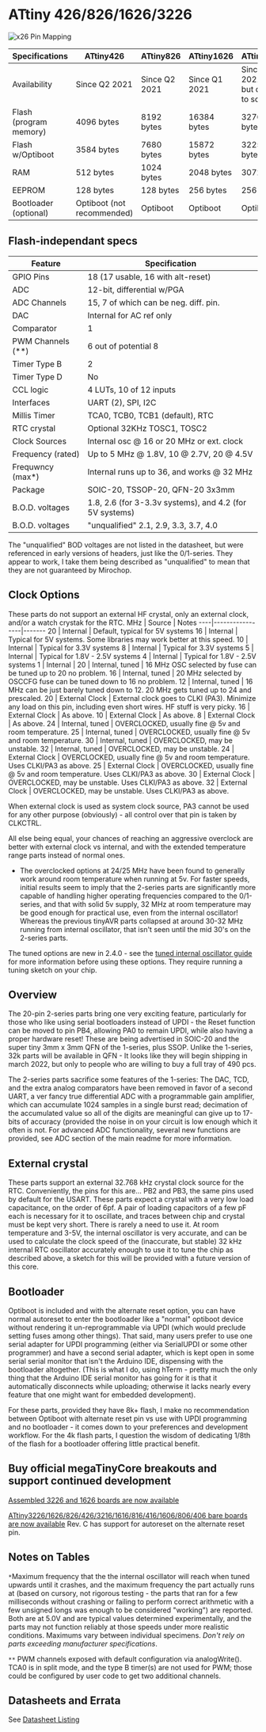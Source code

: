 # ATtiny 426/826/1626/3226
![x26 Pin Mapping](ATtiny_x26.gif "Arduino Pin Mapping for ATtiny x26")

 Specifications       |    ATtiny426   |   ATtiny826   |   ATtiny1626  |  ATtiny3226   |
----------------------|----------------|---------------|---------------|---------------|
Availability          |  Since Q2 2021 | Since Q2 2021 | Since Q1 2021 | Since Q4 2021 </br> but difficult to source |
Flash (program memory)|     4096 bytes |    8192 bytes |   16384 bytes |   32768 bytes |
Flash w/Optiboot      |     3584 bytes |    7680 bytes |   15872 bytes |   32256 bytes |
RAM                   |      512 bytes |    1024 bytes |    2048 bytes |    3072 bytes |
EEPROM                |      128 bytes |     128 bytes |     256 bytes |     256 bytes |
Bootloader (optional) | Optiboot (not recommended) | Optiboot | Optiboot |    Optiboot |

## Flash-independant specs

Feature               |             Specification                   |
----------------------|---------------------------------------------|
GPIO Pins             |           18 (17 usable, 16 with alt-reset) |
ADC                   |                  12-bit, differential w/PGA |
ADC Channels          |      15, 7 of which  can be neg. diff. pin. |
DAC                   |                    Internal for AC ref only |
Comparator            |                                           1 |
PWM Channels (**)     |                        6 out of potential 8 |
Timer Type B          |                                           2 |
Timer Type D          |                                          No |
CCL logic             |                     4 LUTs, 10 of 12 inputs |
Interfaces            |                          UART (2), SPI, I2C |
Millis Timer          |             TCA0, TCB0, TCB1 (default), RTC |
RTC crystal           |                Optional  32KHz TOSC1, TOSC2 |
Clock Sources         |   Internal osc @ 16 or 20 MHz or ext. clock |
Frequency (rated)     |    Up to 5 MHz @ 1.8V, 10 @ 2.7V, 20 @ 4.5V |
Frequwncy (max*)      |  Internal runs up to 36, and works @ 32 MHz |
Package               |             SOIC-20, TSSOP-20, QFN-20 3x3mm |
B.O.D. voltages       | 1.8, 2.6 (for 3-3.3v systems), and 4.2 (for 5V systems) |
B.O.D. voltages       | "unqualified" 2.1, 2.9, 3.3, 3.7, 4.0       |

The "unqualified" BOD voltages are not listed in the datasheet, but were referenced in early versions of headers, just like the 0/1-series. They appear to work, I take them being described as "unqualified" to mean that they are not guaranteed by Mirochop.


## Clock Options
These parts do not support an external HF crystal, only an external clock, and/or a watch crystak for the RTC.
 MHz | Source          | Notes
 ----|-----------------|-------
  20 | Internal        | Default, typical for 5V systems
  16 | Internal        | Typical for 5V systems. Some libraries may work better at this speed.
  10 | Internal        | Typical for 3.3V systems
   8 | Internal        | Typical for 3.3V systems
   5 | Internal        | Typical for 1.8V - 2.5V systems
   4 | Internal        | Typical for 1.8V - 2.5V systems
   1 | Internal        |
  20 | Internal, tuned | 16 MHz OSC selected by fuse can be tuned up to 20 no problem.
  16 | Internal, tuned | 20 MHz selected by OSCCFG fuse can be tuned down to 16 no problem.
  12 | Internal, tuned | 16 MHz can be just barely tuned down to 12. 20 MHz gets tuned up to 24 and prescaled.
  20 | External Clock  | External clock goes to CLKI (PA3). Minimize any load on this pin, including even short wires. HF stuff is very picky.
  16 | External Clock  | As above.
  10 | External Clock  | As above.
   8 | External Clock  | As above.
  24 | Internal, tuned | OVERCLOCKED, usually fine @ 5v and room temperature.
  25 | Internal, tuned | OVERCLOCKED, usually fine @ 5v and room temperature.
  30 | Internal, tuned | OVERCLOCKED, may be unstable.
  32 | Internal, tuned | OVERCLOCKED, may be unstable.
  24 | External Clock  | OVERCLOCKED, usually fine @ 5v and room temperature. Uses CLKI/PA3 as above.
  25 | External Clock  | OVERCLOCKED, usually fine @ 5v and room temperature. Uses CLKI/PA3 as above.
  30 | External Clock  | OVERCLOCKED, may be unstable. Uses CLKI/PA3 as above.
  32 | External Clock  | OVERCLOCKED, may be unstable. Uses CLKI/PA3 as above.

When external clock is used as system clock source, PA3 cannot be used for any other purpose (obviously) - all control over that pin is taken by CLKCTRL.

All else being equal, your chances of reaching an aggressive overclock are better with external clock vs internal, and with the extended temperature range parts instead of normal ones.

*  The overclocked options at 24/25 MHz have been found to generally work around room temperature when running at 5v. For faster speeds, initial results seem to imply that the 2-series parts are significantly more capable of handling higher operating frequencies compared to the 0/1-series, and that with solid 5v supply, 32 MHz at room temperature may be good enough for practical use, even from the internal oscillator! Whereas the previous tinyAVR parts collapsed at around 30-32 MHz running from internal oscillator, that isn't seen until the mid 30's on the 2-series parts.

The tuned options are new in 2.4.0 - see the [tuned internal oscillator guide](Ref_Tuning.md) for more information before using these options. They require running a tuning sketch on your chip.

## Overview
The 20-pin 2-series parts bring one very exciting feature, particularly for those who like using serial bootloaders instead of UPDI - the Reset function can be moved to pin PB4, allowing PA0 to remain UPDI, while also having a proper hardware reset! These are being advertised in SOIC-20 and the super tiny 3mm x 3mm QFN of the 1-series, plus SSOP. Unlike the 1-series, 32k parts will be available in QFN - It looks like they will begin shipping in march 2022, but only to people who are willing to buy a full tray of 490 pcs.

The 2-series parts sacrifice some features of the 1-series: The DAC, TCD, and the extra analog comparators have been removed in favor of a second UART, a ver fancy true differential ADC with a programmable gain amplifier, which can accumulate 1024 samples in a single burst read; decimation of the accumulated value so all of the digits are meaningful can give up to 17-bits of accuracy (provided the noise in on your circuit is low enough which it often is not. For advanced ADC functionality, several new functions are provided, see ADC section of the main readme for more information.

## External crystal
These parts support an external 32.768 kHz crystal clock source for the RTC. Conveniently, the pins for this are... PB2 and PB3, the same pins used by default for the USART. These parts expect a crystal with a very low load capacitance, on the order of 6pf. A pair of loading capacitors of a few pF each is necessary for it to oscillate, and traces between chip and crystal must be kept very short. There is rarely a need to use it. At room temperature and 3-5V, the internal oscillator is very accurate, and can be used to calculate the clock speed of the (inaccurate, but stable) 32 kHz internal RTC oscillator accurately enough to use it to tune the chip as described above, a sketch for this will be provided with a future version of this core.

## Bootloader
Optiboot is included and with the alternate reset option, you can have normal autoreset to enter the bootloader like a "normal" optiboot device without rendering it un-reprogrammable via UPDI (which would preclude setting fuses among other things). That said, many users prefer to use one serial adapter for UPDI programming (either via SerialUPDI or some other programmer) and have a second serial adapter, which is kept open in some serial serial monitor that isn't the Arduino IDE, dispensing with the bootloader altogether. (This is what I do, using hTerm - pretty much the only thing that the Arduino IDE serial monitor has going for it is that it automatically disconnects while uploading; otherwise it lacks nearly every feature that one might want for embedded development).

For these parts, provided they have 8k+ flash, I make no recommendation between Optiboot with alternate reset pin vs use with UPDI programming and no bootloader - it comes down to your preferences and development workflow. For the 4k flash parts, I question the wisdom of dedicating 1/8th of the flash for a bootloader offering little practical benefit.

## Buy official megaTinyCore breakouts and support continued development

[Assembled 3226 and 1626 boards are now available](https://www.tindie.com/products/17597/)

[ATtiny3226/1626/826/426/3216/1616/816/416/1606/806/406 bare boards are now available](https://www.tindie.com/products/17614/) Rev. C has support for autoreset on the alternate reset pin.

## Notes on Tables
`*`Maximum frequency that the the internal oscillator will reach when tuned upwards until it crashes, and the maximum frequency the part actually runs at (based on cursory, not rigorous testing - the parts that ran for a few milliseconds without crashing or failing to perform correct arithmetic with a few unsigned longs was enough to be considered "working") are reported. Both are at 5.0V and are typical values determined experimentally, and the parts may not function reliably at those speeds under more realistic conditions. Maximums vary between individual specimens. *Don't rely on parts exceeding manufacturer specifications*.

`**` PWM channels exposed with default configuration via analogWrite(). TCA0 is in split mode, and the type B timer(s) are not used for PWM; those could be configured by user code to get two additional channels.

## Datasheets and Errata
See [Datasheet Listing](Datasheets.md)

